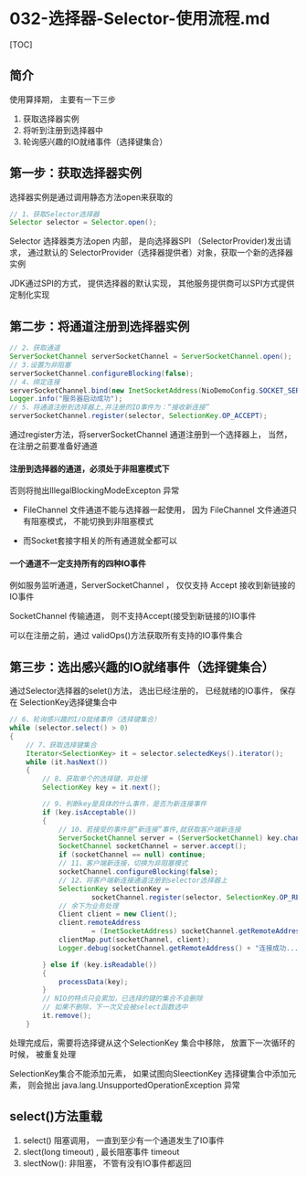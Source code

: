 # 032-选择器-Selector-使用流程.md

[TOC]

## 简介

使用算择期， 主要有一下三步

1. 获取选择器实例
2. 将听到注册到选择器中
3. 轮询感兴趣的IO就绪事件（选择键集合）

## 第一步：获取选择器实例

选择器实例是通过调用静态方法open来获取的

```java
// 1、获取Selector选择器
Selector selector = Selector.open();
```

Selector 选择器类方法open 内部， 是向选择器SPI （SelectorProvider)发出请求， 通过默认的 SelectorProvider（选择器提供者）对象，获取一个新的选择器实例

JDK通过SPI的方式， 提供选择器的默认实现， 其他服务提供商可以SPI方式提供定制化实现

## 第二步：将通道注册到选择器实例

```java
// 2、获取通道
ServerSocketChannel serverSocketChannel = ServerSocketChannel.open();
// 3.设置为非阻塞
serverSocketChannel.configureBlocking(false);
// 4、绑定连接
serverSocketChannel.bind(new InetSocketAddress(NioDemoConfig.SOCKET_SERVER_PORT));
Logger.info("服务器启动成功");
// 5、将通道注册到选择器上,并注册的IO事件为：“接收新连接”
serverSocketChannel.register(selector, SelectionKey.OP_ACCEPT);
```

通过register方法，将serverSocketChannel 通道注册到一个选择器上， 当然， 在注册之前要准备好通道

#### 注册到选择器的通道，必须处于非阻塞模式下

否则将抛出IllegalBlockingModeExcepton 异常

- FileChannel 文件通道不能与选择器一起使用， 因为 FileChannel 文件通道只有阻塞模式， 不能切换到非阻塞模式

- 而Socket套接字相关的所有通道就全都可以

#### 一个通道不一定支持所有的四种IO事件

例如服务监听通道，ServerSocketChannel ， 仅仅支持 Accept 接收到新链接的IO事件

SocketChannel 传输通道， 则不支持Accept(接受到新链接的)IO事件

可以在注册之前，通过 validOps()方法获取所有支持的IO事件集合

## 第三步：选出感兴趣的IO就绪事件（选择键集合）

通过Selector选择器的selet()方法， 选出已经注册的， 已经就绪的IO事件， 保存在 SelectionKey选择键集合中

```java
// 6、轮询感兴趣的I/O就绪事件（选择键集合）
while (selector.select() > 0)
{
    // 7、获取选择键集合
    Iterator<SelectionKey> it = selector.selectedKeys().iterator();
    while (it.hasNext())
    {
        // 8、获取单个的选择键，并处理
        SelectionKey key = it.next();

        // 9、判断key是具体的什么事件，是否为新连接事件
        if (key.isAcceptable())
        {
            // 10、若接受的事件是“新连接”事件,就获取客户端新连接
            ServerSocketChannel server = (ServerSocketChannel) key.channel();
            SocketChannel socketChannel = server.accept();
            if (socketChannel == null) continue;
            // 11、客户端新连接，切换为非阻塞模式
            socketChannel.configureBlocking(false);
            // 12、将客户端新连接通道注册到selector选择器上
            SelectionKey selectionKey =
                    socketChannel.register(selector, SelectionKey.OP_READ);
            // 余下为业务处理
            Client client = new Client();
            client.remoteAddress
                    = (InetSocketAddress) socketChannel.getRemoteAddress();
            clientMap.put(socketChannel, client);
            Logger.debug(socketChannel.getRemoteAddress() + "连接成功...");

        } else if (key.isReadable())
        {
            processData(key);
        }
        // NIO的特点只会累加，已选择的键的集合不会删除
        // 如果不删除，下一次又会被select函数选中
        it.remove();
    }
```

处理完成后，需要将选择键从这个SelectionKey 集合中移除， 放置下一次循环的时候， 被重复处理

SelectionKey集合不能添加元素， 如果试图向SleectionKey 选择键集合中添加元素， 则会抛出 java.lang.UnsupportedOperationException 异常

## select()方法重载

1. select() 阻塞调用， 一直到至少有一个通道发生了IO事件
2. slect(long timeout) , 最长阻塞事件 timeout
3. slectNow(): 非阻塞， 不管有没有IO事件都返回